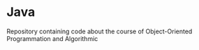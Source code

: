 # Java

Repository containing code about the course of Object-Oriented Programmation and Algorithmic
